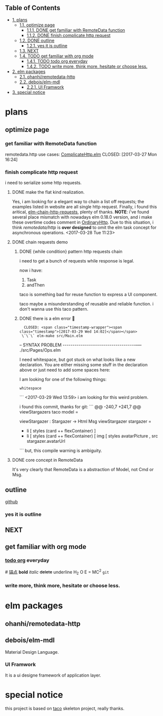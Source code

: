 <div id="table-of-contents">
<h2>Table of Contents</h2>
<div id="text-table-of-contents">
<ul>
<li><a href="#orgb79ce4d">1. plans</a>
<ul>
<li><a href="#orgb3cf966">1.1. optimize page</a>
<ul>
<li><a href="#orge2346dd">1.1.1. <span class="done DONE">DONE</span> get familiar with RemoteData function</a></li>
<li><a href="#org7be3eb4">1.1.2. <span class="done DONE">DONE</span> finish complicate http request</a></li>
</ul>
</li>
<li><a href="#orga3ade0f">1.2. <span class="done DONE">DONE</span> outline</a>
<ul>
<li><a href="#org02d2f15">1.2.1. yes it is outline</a></li>
</ul>
</li>
<li><a href="#org436c8c8">1.3. NEXT</a></li>
<li><a href="#org9b2b100">1.4. <span class="todo TODO">TODO</span> get familiar with org mode</a>
<ul>
<li><a href="#org8ec3ab4">1.4.1. <span class="todo TODO">TODO</span> todo org everyday</a></li>
<li><a href="#org1158034">1.4.2. <span class="todo TODO">TODO</span> write more, think more, hesitate or choose less.</a></li>
</ul>
</li>
</ul>
</li>
<li><a href="#org4d44662">2. elm packages</a>
<ul>
<li><a href="#org223175b">2.1. ohanhi/remotedata-http</a></li>
<li><a href="#org06d708b">2.2. debois/elm-mdl</a>
<ul>
<li><a href="#org9c3676f">2.2.1. UI Framwork</a></li>
</ul>
</li>
</ul>
</li>
<li><a href="#org490aec1">3. special notice</a></li>
</ul>
</div>
</div>

<a id="orgb79ce4d"></a>

# plans


<a id="orgb3cf966"></a>

## optimize page


<a id="orge2346dd"></a>

### get familiar with RemoteData function

remotedata.http use cases: [ComplicateHttp.elm](../src/Try/ComplicateHttp.elm)
CLOSED: <span class="timestamp-wrapper"><span class="timestamp">[2017-03-27 Mon 16:24]</span></span>


<a id="org7be3eb4"></a>

### finish complicate http request

i need to serialize some http requests.

1.  DONE make the flat kind realization.

    Yes, i am looking for a elegant way to chain a list off
    requests; the examples listed in website are all single
    http request.
    Finally, i found this aritical, [elm-chain-http-requests](https://spin.atomicobject.com/2016/10/11/elm-chain-http-requests/),
    plenty of thanks.
      **NOTE**: i've found several place mismatch with nowadays
    elm 0.18.0 version, and i make these overtime codes comment
    in [OrdinaryHttp](../src/Try/OrdinaryHttp.elm).
    Due to this situation, i think *remotedata/http* is **over designed** 
    to omit the elm task concept for asynchronous operations.
    <span class="timestamp-wrapper"><span class="timestamp">&lt;2017-03-28 Tue 11:23&gt;</span></span>

2.  DONE chain requests demo

    1.  DONE {while condition} pattern http requests chain
    
        i need to get a bunch of requests while response is legal.
        
        now i have:
        
        1.  Task
        2.  andThen
        
        taco is something bad for reuse function to
        express a UI component.
        
        taco maybe a misunderstanding of reusable and reliable function.
        i don't wanna use this taco pattern.
    
    2.  DONE there is a elm error     :bug:
    
              CLOSED: <span class="timestamp-wrapper"><span class="timestamp">[2017-03-29 Wed 14:02]</span></span>
             \`\`\` elm-make src/Main.elm
        &#x2013; SYNTAX PROBLEM -------------------------------------&#x2013;&#x2014; ./src/Pages/Ops.elm
        
        I need whitespace, but got stuck on what looks like a new declaration. You are
        either missing some stuff in the declaration above or just need to add some
        spaces here:
        
        I am looking for one of the following things:
        
            whitespace
        \`\`\`
        <span class="timestamp-wrapper"><span class="timestamp">&lt;2017-03-29 Wed 13:59&gt;</span></span>
        i am looking for this weird problem.
        
        i found this commit, thanks for git:
        \`\`\` @@ -240,7 +241,7 @@ viewStargazers taco model =
        
        viewStargazer : Stargazer -> Html Msg
        viewStargazer stargazer =
        
        -   li [ styles (card ++ flexContainer) ]
        -   li [ styles (card ++ flexContainer) 
            [ img
                [ styles avatarPicture
                , src stargazer.avatarUrl
        
        \`\`\` 
        but, this compile warning is ambiguity.

3.  DONE core concept in RemoteData

    It's very clearly that RemoteData is a abstraction of
    Model, not Cmd or Msg.


<a id="orga3ade0f"></a>

## outline

[github](https://github.com/Numberartificial/cibops)


<a id="org02d2f15"></a>

### yes it is outline


<a id="org436c8c8"></a>

## NEXT


<a id="org9b2b100"></a>

## get familiar with org mode


<a id="org8ec3ab4"></a>

### [todo org](./orgman.md) everyday

\#<a id="orgba15b96"></a>
[锚点](#orgba15b96)
**bold**
*italic*
<del>delete</del>
<span class="underline">underline</span>
H<sub>2</sub> O
E = MC<sup>2</sup>
`git`


<a id="org1158034"></a>

### write more, think more, hesitate or choose less.


<a id="org4d44662"></a>

# elm packages


<a id="org223175b"></a>

## ohanhi/remotedata-http


<a id="org06d708b"></a>

## debois/elm-mdl

Material Design Language.


<a id="org9c3676f"></a>

### UI Framwork

It is a ui designe framework of application layer.


<a id="org490aec1"></a>

# special notice

this project is based on [taco](https://github.com/ohanhi/elm-taco) skeleton project, really thanks.


